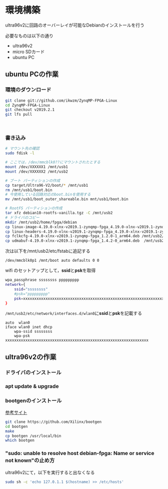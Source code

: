 # 環境構築  

ultra96v2に回路のオーバーレイが可能なDebianのインストールを行う  

必要なものは以下の通り  

- ultra96v2  
- micro SDカード  
- ubuntu PC

## ubuntu PCの作業  

### 環境のダウンロード  

``` bash
git clone git://github.com/ikwzm/ZynqMP-FPGA-Linux
cd ZynqMP-FPGA-Linux
git checkout v2019.2.1
git lfs pull
```

</br>

### 書き込み  

``` bash
# マウント先の確認  
sudo fdisk -l

# ここでは，/dev/mmcblk0??にマウントされたとする  
mount /dev/XXXXXX1 /mnt/usb1
mount /dev/XXXXXX2 /mnt/usb2

# ブート パーティションの作成
cp target/Ultra96-V2/boot/* /mnt/usb1
rm /mnt/usb1/boot.bin
# 今使用している回路対応のboot.binを使用する
mv /mnt/usb1/boot_outer_shareable.bin mnt/usb1/boot.bin

# RootFS パーティションの作成
tar xfz debian10-rootfs-vanilla.tgz -C /mnt/usb2
# ドライバのコピー
mkdir /mnt/usb2/home/fpga/debian
cp linux-image-4.19.0-xlnx-v2019.1-zynqmp-fpga_4.19.0-xlnx-v2019.1-zynqmp-fpga-3_arm64.deb /mnt/usb2/home/fpga/debian
cp linux-headers-4.19.0-xlnx-v2019.1-zynqmp-fpga_4.19.0-xlnx-v2019.1-zynqmp-fpga-3_arm64.deb /mnt/usb2/home/fpga/debian
cp fclkcfg-4.19.0-xlnx-v2019.1-zynqmp-fpga_1.2.0-1_arm64.deb /mnt/usb2/home/fpga/debian
cp udmabuf-4.19.0-xlnx-v2019.1-zynqmp-fpga_1.4.2-0_arm64.deb  /mnt/usb2/home/fpga/debian
```

次は以下を/mnt/usb2/etc/fstabに追記する  

``` 
/dev/mmcblk0p1 /mnt/boot auto defaults 0 0
```

wifi のセットアップとして，**ssid**と**psk**を取得  

``` bash
wpa_passphrase ssssssss ppppppppp
network={
    ssid="ssssssss"
    #psk="ppppppppp"
    psk=xxxxxxxxxxxxxxxxxxxxxxxxxxxxxxxxxxxxxxxxxxxxxxxxxxxxxxxxxxxxxxxx
}
```

`/mnt/usb2/etc/network/interfaces.d/wlan0`に**ssid**と**psk**を記載する  

```
auto  wlan0
iface wlan0 inet dhcp
    wpa-ssid ssssssss
	wpa-psk  xxxxxxxxxxxxxxxxxxxxxxxxxxxxxxxxxxxxxxxxxxxxxxxxxxxxxxxxxxxxxxxx
```

## ultra96v2の作業  

### ドライバのインストール  

### apt update & upgrade

### bootgenのインストール  

[参考サイト](https://qiita.com/ikwzm/items/97811fcff7876181209f)

``` bash
git clone https://github.com/Xilinx/bootgen
cd bootgen
make
cp bootgen /usr/local/bin
which bootgen  
```


### "sudo: unable to resolve host debian-fpga: Name or service not known"の止め方  

ultra96v2にて，以下を実行すると出なくなる  

```bash
sudo sh -c 'echo 127.0.1.1 $(hostname) >> /etc/hosts'
```